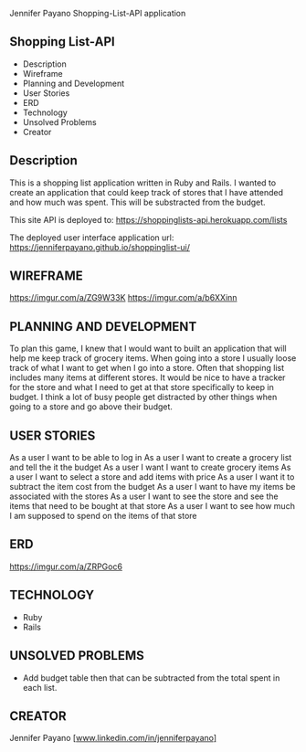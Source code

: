 Jennifer Payano Shopping-List-API application

Shopping List-API
----------------
* Description
* Wireframe
* Planning and Development
* User Stories
* ERD
* Technology
* Unsolved Problems
* Creator

Description
------------
This is a shopping list application written in Ruby and Rails. I wanted to create an application that could keep track of stores that I have attended and how much was spent. This will be substracted from the budget.

This site API is deployed to: https://shoppinglists-api.herokuapp.com/lists

The deployed user interface application url: https://jenniferpayano.github.io/shoppinglist-ui/


WIREFRAME
---------
https://imgur.com/a/ZG9W33K
https://imgur.com/a/b6XXinn

PLANNING AND DEVELOPMENT
------------------------
To plan this game, I knew that I would want to built an application that will help me keep track of grocery items.
When going into a store I usually loose track of what I want to get when I go into a store. Often
that shopping list includes many items at different stores. It would be nice to have a tracker
for the store and what I need to get at that store specifically to keep in budget. I think a lot of busy people get distracted by other things when going to a store and go above their budget.

USER STORIES
------------
As a user I want to be able to log in
As a user I want to create a grocery list and tell the it the budget
As a user I want I want to create grocery items
As a user I want to select a store and add items with price
As a user I want it to subtract the item cost from the budget
As a user I want to have my items be associated with the stores
As a user I want to see the store and see the items that need to be bought at that store
As a user I want to see how much I am supposed to spend on the items of that store


ERD
-----------------
https://imgur.com/a/ZRPGoc6

TECHNOLOGY
------------
- Ruby
- Rails

UNSOLVED PROBLEMS
-----------------
- Add budget table then that can be subtracted from the total spent in each list.

CREATOR
---------
Jennifer Payano [www.linkedin.com/in/jenniferpayano]
